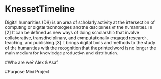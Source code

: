 # KnessetTimeline
Digital humanities (DH) is an area of scholarly activity at the intersection of computing or digital technologies and the disciplines of the humanities.[1][2] It can be defined as new ways of doing scholarship that involve collaborative, transdisciplinary, and computationally engaged research, teaching, and publishing.[3] It brings digital tools and methods to the study of the humanities with the recognition that the printed word is no longer the main medium for knowledge production and distribution.

#Who are we?
Alex & Asaf

#Purpose
Mini Project
